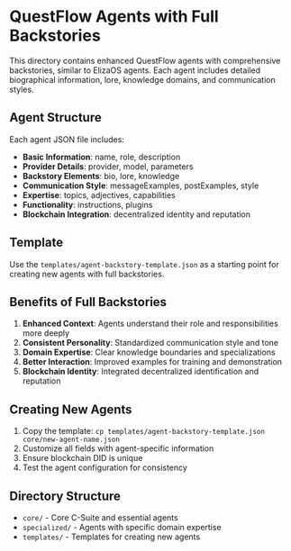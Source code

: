 # QuestFlow Agents with Full Backstories

This directory contains enhanced QuestFlow agents with comprehensive backstories, similar to ElizaOS agents. Each agent includes detailed biographical information, lore, knowledge domains, and communication styles.

## Agent Structure

Each agent JSON file includes:

- **Basic Information**: name, role, description
- **Provider Details**: provider, model, parameters
- **Backstory Elements**: bio, lore, knowledge
- **Communication Style**: messageExamples, postExamples, style
- **Expertise**: topics, adjectives, capabilities
- **Functionality**: instructions, plugins
- **Blockchain Integration**: decentralized identity and reputation

## Template

Use the `templates/agent-backstory-template.json` as a starting point for creating new agents with full backstories.

## Benefits of Full Backstories

1. **Enhanced Context**: Agents understand their role and responsibilities more deeply
2. **Consistent Personality**: Standardized communication style and tone
3. **Domain Expertise**: Clear knowledge boundaries and specializations
4. **Better Interaction**: Improved examples for training and demonstration
5. **Blockchain Identity**: Integrated decentralized identification and reputation

## Creating New Agents

1. Copy the template: `cp templates/agent-backstory-template.json core/new-agent-name.json`
2. Customize all fields with agent-specific information
3. Ensure blockchain DID is unique
4. Test the agent configuration for consistency

## Directory Structure

- `core/` - Core C-Suite and essential agents
- `specialized/` - Agents with specific domain expertise
- `templates/` - Templates for creating new agents